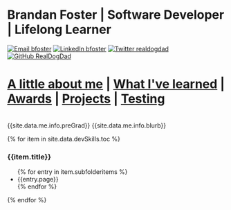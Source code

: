 # Brandan Foster | Software Developer | Lifelong Learner
[![Email bfoster](https://img.shields.io/badge/Email-brandan@getfoster.net-8B89CC?style=for-the-badge&logo=ProtonMail)](mailto:brandan@getfoster.net)
[![LinkedIn bfoster](https://img.shields.io/badge/LinkedIn-getfoster-0A66C2?style=for-the-badge&logo=linkedin)](https://www.linkedin.com/in/getfoster/)
[![Twitter realdogdad](https://img.shields.io/badge/Twitter-@real_dog_dad-9cf?style=for-the-badge&logo=twitter)](https://twitter.com/real_dog_dad)
[![GitHub RealDogDad](https://img.shields.io/badge/GitHub-@RealDogDad-181717?style=for-the-badge&logo=github)](https://github.com/RealDogDad)
<br>
# [A little about me](/pages/about.md)   | [What I've learned](/pages/cv.md) | [Awards](/pages/awards.md) | [Projects](/pages/projects.md) | [Testing](/pages/testing.md)
<br>
{{site.data.me.info.preGrad}}
{{site.data.me.info.blurb}}

<br>

{% for item in site.data.devSkills.toc %}
<h3>{{item.title}}</h3>
<ul>
{% for entry in item.subfolderitems %}
<li>{{entry.page}}</li>
{% endfor %}
</ul>
{% endfor %}
<!-- -->
